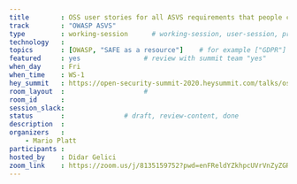 ```yaml
---
title        : OSS user stories for all ASVS requirements that people can download and use
track        : "OWASP ASVS"
type         : working-session      # working-session, user-session, product-session
technology   :
topics       : [OWASP, "SAFE as a resource"]    # for example ["GDPR"]
featured     : yes                # review with summit team "yes"
when_day     : Fri
when_time    : WS-1
hey_summit   : https://open-security-summit-2020.heysummit.com/talks/oss-user-stories-for-all-asvs-requirements-that-people-can-download-and-us/
room_layout  :                    #
room_id      :
session_slack: 
status       :               # draft, review-content, done
description  :
organizers   :
    - Mario Platt
participants :
hosted_by    : Didar Gelici
zoom_link    : https://zoom.us/j/8135159752?pwd=enFReldYZkhpcUVrVnZyZGRoaXI1Zz09
---
```



<!--(add intro)

## WHY

(...)

## What

(...)

## Outcomes

(...)

## References

(...)


## Previous-->
